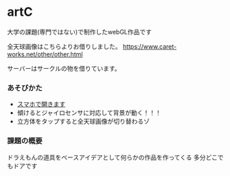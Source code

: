 # artC
大学の課題(専門ではない)で制作したwebGL作品です

全天球画像はこちらよりお借りしました。
https://www.caret-works.net/other/other.html

サーバーはサークルの物を借りています。

### あそびかた
- [スマホで開きます](artc.uynet.trap.show)
- 傾けるとジャイロセンサに対応して背景が動く！！！
- 立方体をタップすると全天球画像が切り替わるゾ

### 課題の概要
ドラえもんの道具をベースアイデアとして何らかの作品を作ってくる
多分どこでもドアです
